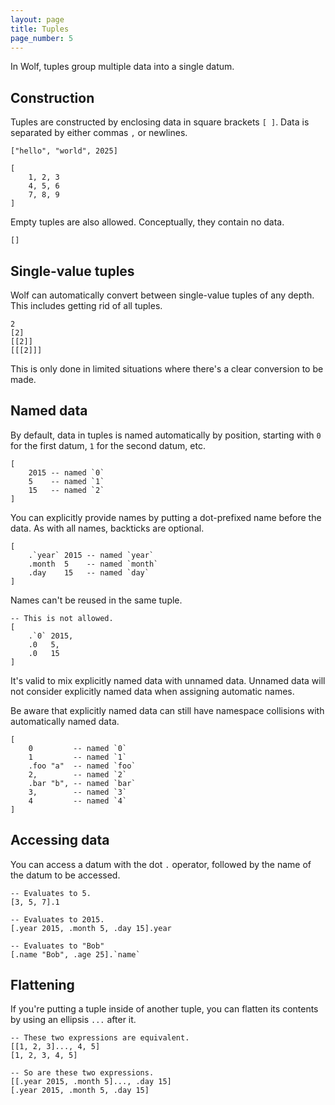 ```yaml
---
layout: page
title: Tuples
page_number: 5
---
```


In Wolf, tuples group multiple data into a single datum.

## Construction

Tuples are constructed by enclosing data in square brackets `[ ]`.
Data is separated by either commas `,` or newlines.

```
["hello", "world", 2025]

[
	1, 2, 3
	4, 5, 6
	7, 8, 9
]
```

Empty tuples are also allowed. Conceptually, they contain no data.

```
[]
```

## Single-value tuples

Wolf can automatically convert between single-value tuples of any depth. This
includes getting rid of all tuples.

```
2
[2]
[[2]]
[[[2]]]
```

This is only done in limited situations where there's a clear conversion to be
made.

## Named data

By default, data in tuples is named automatically by position, starting with `0`
for the first datum, `1` for the second datum, etc.

```
[
	2015 -- named `0`
	5    -- named `1`
	15   -- named `2`
]
```

You can explicitly provide names by putting a dot-prefixed name before the
data. As with all names, backticks are optional.

```
[
	.`year` 2015 -- named `year`
	.month  5    -- named `month`
	.day    15   -- named `day`
]
```

Names can't be reused in the same tuple.

```
-- This is not allowed.
[
	.`0` 2015, 
	.0   5, 
	.0   15
]
```

It's valid to mix explicitly named data with unnamed data. Unnamed data will not 
consider explicitly named data when assigning automatic names.

Be aware that explicitly named data can still have namespace collisions with
automatically named data.

```
[
	0         -- named `0`
	1         -- named `1`
	.foo "a"  -- named `foo`
	2,        -- named `2`
	.bar "b", -- named `bar`
	3,        -- named `3`
	4         -- named `4`
]
```

## Accessing data

You can access a datum with the dot `.` operator, followed by the name of the
datum to be accessed.

```
-- Evaluates to 5.
[3, 5, 7].1

-- Evaluates to 2015.
[.year 2015, .month 5, .day 15].year

-- Evaluates to "Bob"
[.name "Bob", .age 25].`name`
```

## Flattening

If you're putting a tuple inside of another tuple, you can flatten its contents
by using an ellipsis `...` after it.

```
-- These two expressions are equivalent.
[[1, 2, 3]..., 4, 5]
[1, 2, 3, 4, 5]

-- So are these two expressions.
[[.year 2015, .month 5]..., .day 15]
[.year 2015, .month 5, .day 15]
```